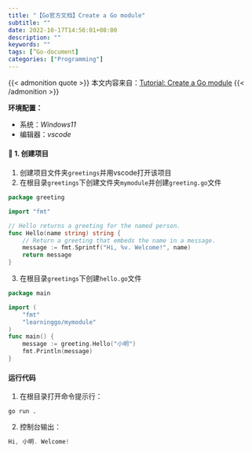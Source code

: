 ```yaml
---
title: "【Go官方文档】Create a Go module"
subtitle: ""
date: 2022-10-17T14:56:01+08:00
description: ""
keywords: ""
tags: [”Go-document]
categories: ["Programming"]
---
```


{{< admonition quote >}}
本文内容来自：[Tutorial: Create a Go module](https://golang.google.cn/doc/tutorial/create-module)
{{< /admonition >}}

**环境配置：**
- 系统：*Windows11*
- 编辑器：*vscode*

#### 🍒 1. 创建项目
1. 创建项目文件夹`greetings`并用vscode打开该项目
2. 在根目录`greetings`下创建文件夹`mymodule`并创建`greeting.go`文件
```go
package greeting

import "fmt"

// Hello returns a greeting for the named person.
func Hello(name string) string {
    // Return a greeting that embeds the name in a message.
    message := fmt.Sprintf("Hi, %v. Welcome!", name)
    return message
}
```
3. 在根目录`greetings`下创建`hello.go`文件
```go
package main

import (
	"fmt"
	"learninggo/mymodule"
)
func main() {
	message := greeting.Hello("小明")
	fmt.Println(message)
}
```

#### 运行代码
1. 在根目录打开命令提示行：
```shell
go run .
```
2. 控制台输出：
```go
Hi, 小明. Welcome!
```